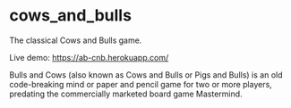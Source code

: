 # cows_and_bulls
The classical Cows and Bulls game.

Live demo: https://ab-cnb.herokuapp.com/

Bulls and Cows (also known as Cows and Bulls or Pigs and Bulls) is an old code-breaking mind or paper and pencil game for two or more players, predating the commercially marketed board game Mastermind.
